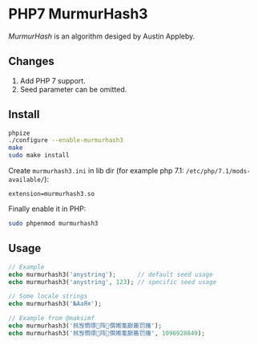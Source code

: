# PHP7 MurmurHash3

*MurmurHash* is an algorithm desiged by Austin Appleby.

## Changes
1. Add PHP 7 support.
2. Seed parameter can be omitted.

## Install

```bash
phpize
./configure --enable-murmurhash3
make
sudo make install
```


Create `murmurhash3.ini` in lib dir (for example php 7.1: `/etc/php/7.1/mods-available/`):
```
extension=murmurhash3.so
```

Finally enable it in PHP:
```bash
sudo phpenmod murmurhash3
```

## Usage

```php
// Example
echo murmurhash3('anystring');      // default seed usage
echo murmurhash3('anystring', 123); // specific seed usage

// Some locale strings
echo murmurhash3('№АаЯя');

// Example from @maksimf
echo murmurhash3('豥붢㦖徱阵儹㜀耄巅簏罚撦');
echo murmurhash3('豥붢㦖徱阵儹㜀耄巅簏罚撦', 1096928849);
``` 
